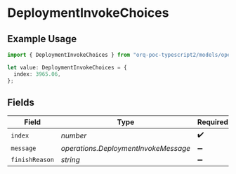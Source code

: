 # DeploymentInvokeChoices

## Example Usage

```typescript
import { DeploymentInvokeChoices } from "orq-poc-typescript2/models/operations";

let value: DeploymentInvokeChoices = {
  index: 3965.06,
};
```

## Fields

| Field                                | Type                                 | Required                             | Description                          |
| ------------------------------------ | ------------------------------------ | ------------------------------------ | ------------------------------------ |
| `index`                              | *number*                             | :heavy_check_mark:                   | N/A                                  |
| `message`                            | *operations.DeploymentInvokeMessage* | :heavy_minus_sign:                   | N/A                                  |
| `finishReason`                       | *string*                             | :heavy_minus_sign:                   | N/A                                  |